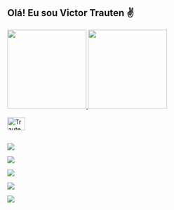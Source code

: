 ## Olá! Eu sou Victor Trauten ✌

<body>

<div>
  <a href="https://github.com/Trauten">
  <img height="180em" src="https://github-readme-stats.vercel.app/api?username=Trauten&show_icons=true&theme=tokyonight&include_all_commits=true&count_private=true"/>
  <img height="180em" src="https://github-readme-stats.vercel.app/api/top-langs/?username=Trauten&layout=compact&langs_count=16&theme=tokyonight"/>
  </div>
<div style="display: inline_block"><br>

<img align="center" alt="Trauten-Js" height="30" width="40" src="https://cdn.jsdelivr.net/gh/devicons/devicon@latest/icons/javascript/javascript-original.svg" />
</div>

##

<div>
  <a href="https://www.instagram.com/v_trauten/" target="_blank"><img style="display: inline_block" src="https://img.shields.io/badge/Instagram-E4405F?style=for-the-badge&logo=instagram&logoColor=white" target="_blank"></a>

  <a href="https://www.twitch.tv/ragnafrog" target="_blank"><img style="display: inline_block" src="https://img.shields.io/badge/Twitch-9146FF?style=for-the-badge&logo=twitch&logoColor=white" target="_blank">
</a>

  <a href="https://steamcommunity.com/id/Apollo_TBrito/" target="_blank"><img style="display: inline_block" src="https://img.shields.io/badge/Steam-000000?style=for-the-badge&logo=steam&logoColor=white" target="_blank">
</a>

  <a href="mailto:v.trauten.b@gmail.com" target="_blank"><img style="display: inline_block" src="https://img.shields.io/badge/Gmail-D14836?style=for-the-badge&logo=gmail&logoColor=white" target="_blank">
</a>

  <a href="https://discord.com/channels/@me" target="_blank"><img style="display: inline_block" src="https://img.shields.io/badge/Discord-7289DA?style=for-the-badge&logo=discord&logoColor=white" target="_blank">
</a>
  </div>
</div>

##












        
</body>
